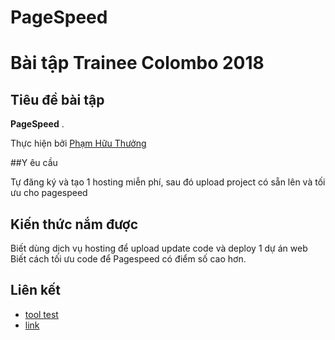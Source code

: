 # PageSpeed
# Bài tập Trainee Colombo 2018

## Tiêu đề bài tập

 **PageSpeed** .



Thực hiện bởi [Phạm Hữu Thưởng](https://github.com/pkvip9999)

##Y êu cầu
 
Tự đăng ký và tạo 1 hosting miễn phí, sau đó upload project có sẵn lên và tối ưu cho pagespeed

## Kiến thức nắm được

Biết dùng dịch vụ hosting để upload update code và deploy 1 dự án web
Biết cách tối ưu code để Pagespeed có điểm số cao hơn.

## Liên kết
- [tool test](https://developers.google.com/speed/pagespeed/insights/?hl=vi&url=http%3A%2F%2Fwww.conchimcu.tk%2F&tab=mobile)
- [link](conchimcu.tk/)